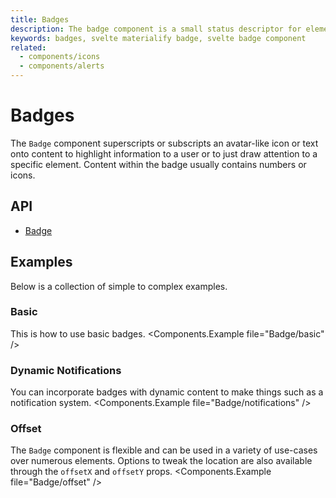 ```yaml
---
title: Badges
description: The badge component is a small status descriptor for elements. This typically contains a small number or short set of characters.
keywords: badges, svelte materialify badge, svelte badge component
related:
  - components/icons
  - components/alerts
---
```


# Badges

The `Badge` component superscripts or subscripts an avatar-like icon or text onto content to highlight information to a user or to just draw attention to a specific element. Content within the badge usually contains numbers or icons.

## API

- [Badge](/api/Badge/)

## Examples

Below is a collection of simple to complex examples.

### Basic

This is how to use basic badges. <Components.Example file="Badge/basic" />

### Dynamic Notifications

You can incorporate badges with dynamic content to make things such as a notification system. <Components.Example file="Badge/notifications" />

### Offset

The `Badge` component is flexible and can be used in a variety of use-cases over numerous elements. Options to tweak the location are also available through the `offsetX` and `offsetY` props. <Components.Example file="Badge/offset" />
